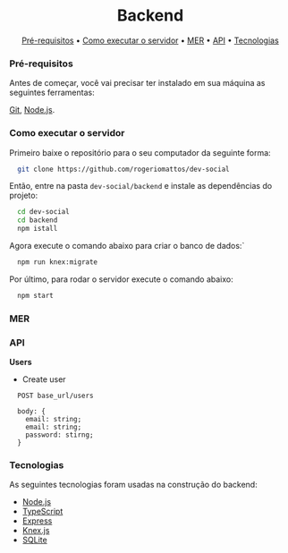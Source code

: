 <h1 align="center">Backend</h1>
<p align="center">
  <a href="#pré-requisitos">Pré-requisitos</a> • 
  <a href="#como-executar-o-servidor">Como executar o servidor</a> •
  <a href="#mer">MER</a> •
  <a href="#api">API</a> •
  <a href="#tecnologias">Tecnologias</a>
</p>

### Pré-requisitos
Antes de começar, você vai precisar ter instalado em sua máquina as seguintes ferramentas:

[Git](https://git-scm.com), [Node.js](https://nodejs.org/en/). 

### Como executar o servidor
Primeiro baixe o repositório para o seu computador da seguinte forma:
```bash
  git clone https://github.com/rogeriomattos/dev-social
```

Então, entre na pasta ``dev-social/backend`` e instale as dependências do projeto:
```bash
  cd dev-social
  cd backend
  npm istall
```
Agora execute o comando abaixo para criar o banco de dados:`
```bash
  npm run knex:migrate
```

Por último, para rodar o servidor execute o comando abaixo:
```bash
  npm start
```

### MER

### API
**Users**

- Create user
```
  POST base_url/users

  body: {
    email: string;
    email: string;
    password: stirng;
  }
```

### Tecnologias

As seguintes tecnologias foram usadas na construção do backend:
- [Node.js](https://nodejs.org/en/)
- [TypeScript](https://www.typescriptlang.org/)
- [Express](https://expressjs.com/)
- [Knex.js](http://knexjs.org/)
- [SQLite](https://www.sqlite.org/index.html)

